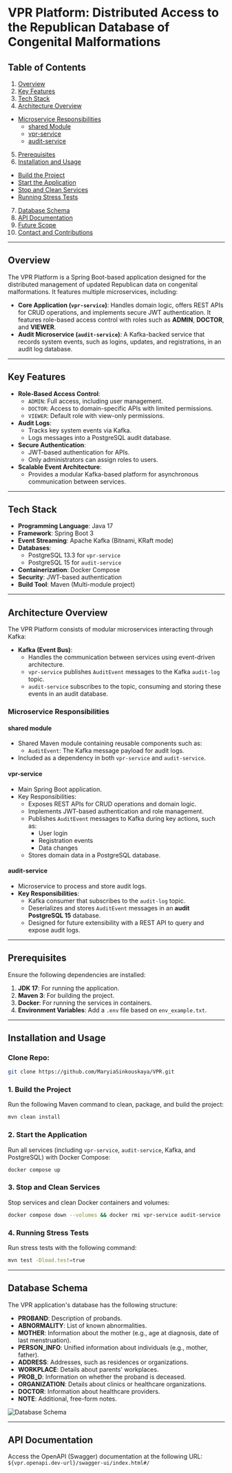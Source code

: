 # VPR Platform: Distributed Access to the Republican Database of Congenital Malformations

## Table of Contents

1. [Overview](#overview)
2. [Key Features](#key-features)
3. [Tech Stack](#tech-stack)
4. [Architecture Overview](#architecture-overview)

- [Microservice Responsibilities](#microservice-responsibilities)
    - [shared Module](#shared-module)
    - [vpr-service](#vpr-service)
    - [audit-service](#audit-service)

5. [Prerequisites](#prerequisites)
6. [Installation and Usage](#installation-and-usage)

- [Build the Project](#1-build-the-project)
- [Start the Application](#2-start-the-application)
- [Stop and Clean Services](#3-stop-and-clean-services)
- [Running Stress Tests](#4-running-stress-tests)

7. [Database Schema](#database-schema)
8. [API Documentation](#api-documentation)
9. [Future Scope](#future-scope)
10. [Contact and Contributions](#contact-and-contributions)

---

## Overview

The VPR Platform is a Spring Boot-based application designed for the distributed management of updated Republican data
on congenital malformations. It features multiple microservices, including:

- **Core Application (`vpr-service`)**: Handles domain logic, offers REST APIs for CRUD operations, and implements
  secure JWT authentication. It features role-based access control with roles such as **ADMIN**, **DOCTOR**, and **VIEWER**.
- **Audit Microservice (`audit-service`)**: A Kafka-backed service that records system events, such as logins, updates,
  and registrations, in an audit log database.

---

## Key Features

- **Role-Based Access Control**:
    - `ADMIN`: Full access, including user management.
    - `DOCTOR`: Access to domain-specific APIs with limited permissions.
    - `VIEWER`: Default role with view-only permissions.
- **Audit Logs**:
    - Tracks key system events via Kafka.
    - Logs messages into a PostgreSQL audit database.
- **Secure Authentication**:
    - JWT-based authentication for APIs.
    - Only administrators can assign roles to users.
- **Scalable Event Architecture**:
    - Provides a modular Kafka-based platform for asynchronous communication between services.

---

## Tech Stack

- **Programming Language**: Java 17
- **Framework**: Spring Boot 3
- **Event Streaming**: Apache Kafka (Bitnami, KRaft mode)
- **Databases**:
    - PostgreSQL 13.3 for `vpr-service`
    - PostgreSQL 15 for `audit-service`
- **Containerization**: Docker Compose
- **Security**: JWT-based authentication
- **Build Tool**: Maven (Multi-module project)

---

## Architecture Overview

The VPR Platform consists of modular microservices interacting through Kafka:

- **Kafka (Event Bus)**:
    - Handles the communication between services using event-driven architecture.
    - `vpr-service` publishes `AuditEvent` messages to the Kafka `audit-log` topic.
    - `audit-service` subscribes to the topic, consuming and storing these events in an audit database.

### Microservice Responsibilities

#### **shared module**

- Shared Maven module containing reusable components such as:
    - `AuditEvent`: The Kafka message payload for audit logs.
- Included as a dependency in both `vpr-service` and `audit-service`.

#### **vpr-service**

- Main Spring Boot application.
- Key Responsibilities:
    - Exposes REST APIs for CRUD operations and domain logic.
    - Implements JWT-based authentication and role management.
    - Publishes `AuditEvent` messages to Kafka during key actions, such as:
        - User login
        - Registration events
        - Data changes
    - Stores domain data in a PostgreSQL database.

#### **audit-service**

- Microservice to process and store audit logs.
- **Key Responsibilities**:
    - Kafka consumer that subscribes to the `audit-log` topic.
    - Deserializes and stores `AuditEvent` messages in an **audit PostgreSQL 15** database.
    - Designed for future extensibility with a REST API to query and expose audit logs.

---

## Prerequisites

Ensure the following dependencies are installed:

1. **JDK 17**: For running the application.
2. **Maven 3**: For building the project.
3. **Docker**: For running the services in containers.
4. **Environment Variables**: Add a `.env` file based on `env_example.txt`.

---

## Installation and Usage

### Clone Repo:

```bash
git clone https://github.com/MaryiaSinkouskaya/VPR.git
```

### 1. Build the Project

Run the following Maven command to clean, package, and build the project:

```bash
mvn clean install
```

### 2. Start the Application

Run all services (including `vpr-service`, `audit-service`, Kafka, and PostgreSQL) with Docker Compose:

```bash
docker compose up
```

### 3. Stop and Clean Services

Stop services and clean Docker containers and volumes:

```bash
docker compose down --volumes && docker rmi vpr-service audit-service
```

### 4. Running Stress Tests

Run stress tests with the following command:

```bash
mvn test -Dload.test=true
```

---

## Database Schema

The VPR application's database has the following structure:

- **PROBAND**: Description of probands.
- **ABNORMALITY**: List of known abnormalities.
- **MOTHER**: Information about the mother (e.g., age at diagnosis, date of last menstruation).
- **PERSON_INFO**: Unified information about individuals (e.g., mother, father).
- **ADDRESS**: Addresses, such as residences or organizations.
- **WORKPLACE**: Details about parents' workplaces.
- **PROB_D**: Information on whether the proband is deceased.
- **ORGANIZATION**: Details about clinics or healthcare organizations.
- **DOCTOR**: Information about healthcare providers.
- **NOTE**: Additional, free-form notes.

![Database Schema](schema.png)

---

## API Documentation

Access the OpenAPI (Swagger) documentation at the following URL:
`${vpr.openapi.dev-url}/swagger-ui/index.html#/`